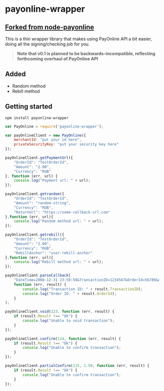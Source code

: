 payonline-wrapper
==============

## [Forked from node-payonline](https://github.com/PayOnline/node-payonline)

This is a thin wrapper library that makes using PayOnline API a bit easier, doing all the signing/checking job for you.

> **Note that v0.1 is planned to be backwards-incompatible, reflecting forthcoming overhaul of PayOnline API**

Added
---------------
 - Random method
 - Rebill method


Getting started
---------------

```
npm install payonline-wrapper
```

```js
var PayOnline = require('payonline-wrapper');

var payOnlineClient = new PayOnline({
	merchantId: "put your id here",
	privateSecurityKey: "put your security key here"
});

payOnlineClient.getPaymentUrl({
	"OrderId": "TestOrderId",
	"Amount": "2.00",
	"Currency": "RUB"
}, function (err, url) {
	console.log("Payment url: " + url);
});

payOnlineClient.getrandom({
	"OrderId": "TestOrderId",
	"Amount": "random-string",
	"Currency": "RUB",
	"ReturnUrl": "https://some-callback-url.com"
},function (err, url){
	console.log("Random method url: " + url);
});

payOnlineClient.getrebill({
	"OrderId": "TestOrderId",
	"Amount": "2.00",
	"Currency": "RUB",
	"RebillAnchor": "user-rebill-anchor"
},function (err, url){
	console.log("Rebill method url: " + url);
});

payOnlineClient.parseCallback(
	"DateTime=2008-12-31 23:59:59&TransactionID=1234567&OrderId=56789&Amount=9.99&Currency=USD&SecurityKey=8e22a392a71f19a0cab54834e5ed062f",
	function (err, result) {
		console.log("Transaction ID: " + result.TransactionID);
		console.log("Order ID: " + result.OrderId);
	}
);

payOnlineClient.void(123, function (err, result) {
	if (result.Result !== "Ok") {
		console.log("Unable to void transaction");
	}
});

payOnlineClient.confirm(124, function (err, result) {
	if (result.Result !== "Ok") {
		console.log("Unable to confirm transaction");
	}
});

payOnlineClient.partialConfirm(125, 1.50, function (err, result) {
	if (result.Result !== "Ok") {
		console.log("Unable to confirm transaction");
	}
});
```
